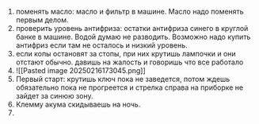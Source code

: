 1. поменять масло: масло и фильтр в машине. Масло надо поменять первым делом.
2. проверить уровень антифриза: остатки антифриза синего в круглой банке в машине. Водой думаю не разводить. Возможно надо купить антифриз если там не осталось и низкий уровень.
3. если копы остановят за стопы, при них крутишь лампочки и они отстают обычно. давишь на жалость и говоришь что все работало
4. ![[Pasted image 20250216173045.png]]
5. Первый старт: крутишь ключ пока не заведется, потом ждешь обязательно пока не прогреется и стрелка справа на приборке не зайдет за синюю зону.
6. Клемму акума скидываешь на ночь.
7. 